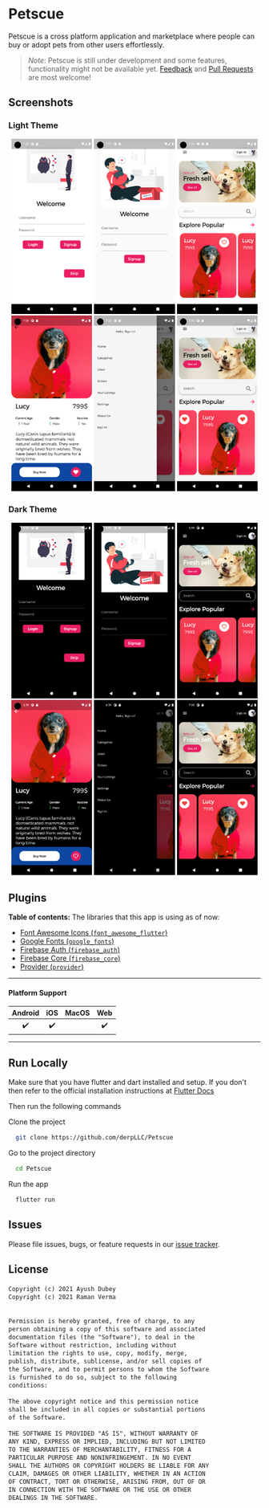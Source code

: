 # Petscue

Petscue is a cross platform application and marketplace where people can buy or adopt pets from other users effortlessly.

> *Note*: Petscue is still under development and some features, functionality might not be available yet.
[Feedback](https://github.com/FirebaseExtended/flutterfire/issues) and [Pull Requests](https://github.com/FirebaseExtended/flutterfire/pulls) are most welcome!

## Screenshots

### Light Theme
<p align="center">
  <img width="32%" src="assets/screenshots/login.png?raw=true">
  <img width="32%" src="assets/screenshots/signup.png?raw=true">
  <img width="32%" src="assets/screenshots/homescreen.png?raw=true">
  <img width="32%" src="assets/screenshots/details.png?raw=true">
  <img width="32%" src="assets/screenshots/drawer.png?raw=true">
  <img width="32%" src="assets/screenshots/favourite.png.png?raw=true">

</p>

### Dark Theme
<p align="center">
  <img width="32%" src="assets/screenshots/dark_login.png?raw=true">
  <img width="32%" src="assets/screenshots/dark_signup.png?raw=true">
  <img width="32%" src="assets/screenshots/dark_homescreen.png?raw=true">
  <img width="32%" src="assets/screenshots/dark_details.png?raw=true">
  <img width="32%" src="assets/screenshots/dark_drawer.png?raw=true">
  <img width="32%" src="assets/screenshots/dark_favourite.png?raw=true">

</p>

## Plugins

**Table of contents:**
The libraries that this app is using as of now:

- [Font Awesome Icons (`font_awesome_flutter`)](https://pub.dev/packages/font_awesome_flutter)
- [Google Fonts (`google_fonts`)](https://pub.dev/packages/google_fonts)
- [Firebase Auth (`firebase_auth`)](https://pub.dev/packages/firebase_auth)
- [Firebase Core (`firebase_core`)](https://pub.dev/packages/firebase_core)
- [Provider (`provider`)](https://pub.dev/packages/provider)
---

#### Platform Support

| Android | iOS | MacOS | Web |
|:-------:|:---:|:-----:|:---:|
|    ✔️    |  ✔️  |       |  ✔️  |

----

## Run Locally

Make sure that you have flutter and dart installed and setup. If you don't then refer to the official installation instructions at [Flutter Docs](https://flutter.dev/docs/get-started/install)

Then run the following commands

Clone the project

```bash
  git clone https://github.com/derpLLC/Petscue
```

Go to the project directory

```bash
  cd Petscue
```

Run the app

```bash
  flutter run
```

## Issues

Please file issues, bugs, or feature requests in our [issue tracker](https://github.com/derpLLC/super-octo-fiesta/issues/new/choose).

## License

```
Copyright (c) 2021 Ayush Dubey
Copyright (c) 2021 Raman Verma


Permission is hereby granted, free of charge, to any
person obtaining a copy of this software and associated
documentation files (the "Software"), to deal in the
Software without restriction, including without
limitation the rights to use, copy, modify, merge,
publish, distribute, sublicense, and/or sell copies of
the Software, and to permit persons to whom the Software
is furnished to do so, subject to the following
conditions:

The above copyright notice and this permission notice
shall be included in all copies or substantial portions
of the Software.

THE SOFTWARE IS PROVIDED "AS IS", WITHOUT WARRANTY OF
ANY KIND, EXPRESS OR IMPLIED, INCLUDING BUT NOT LIMITED
TO THE WARRANTIES OF MERCHANTABILITY, FITNESS FOR A
PARTICULAR PURPOSE AND NONINFRINGEMENT. IN NO EVENT
SHALL THE AUTHORS OR COPYRIGHT HOLDERS BE LIABLE FOR ANY
CLAIM, DAMAGES OR OTHER LIABILITY, WHETHER IN AN ACTION
OF CONTRACT, TORT OR OTHERWISE, ARISING FROM, OUT OF OR
IN CONNECTION WITH THE SOFTWARE OR THE USE OR OTHER
DEALINGS IN THE SOFTWARE.
```
